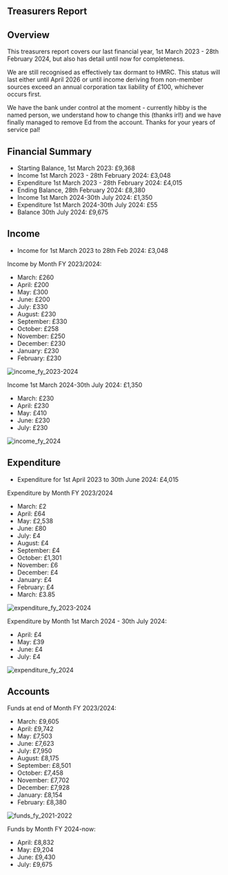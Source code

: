 Treasurers Report
-----------------

## Overview

This treasurers report covers our last financial year, 1st March 2023 - 28th
February 2024, but also has detail until now for completeness.

We are still recognised as effectively tax dormant to HMRC. This status will
last either until April 2026 or until income deriving from non-member sources
exceed an annual corporation tax liability of £100, whichever occurs first.

We have the bank under control at the moment - currently hibby is the named
person, we understand how to change this (thanks irl!) and we have finally
managed to remove Ed from the account. Thanks for your years of service pal!

## Financial Summary

* Starting Balance, 1st March 2023: £9,368
* Income 1st March 2023 - 28th February 2024: £3,048
* Expenditure 1st March 2023 - 28th February 2024: £4,015
* Ending Balance, 28th February 2024: £8,380
* Income 1st March 2024-30th July 2024: £1,350
* Expenditure 1st March 2024-30th July 2024: £55
* Balance 30th July 2024: £9,675

## Income

* Income for 1st March 2023 to 28th Feb 2024: £3,048

Income by Month FY 2023/2024:

* March: £260
* April: £200
* May: £300
* June: £200
* July: £330
* August: £230
* September: £330
* October: £258
* November: £250
* December: £230
* January: £230
* February: £230

![income_fy_2023-2024](https://github.com/hackerdeen/meetings/blob/master/2024/graphs/Income%202023.png)

Income 1st March 2024-30th July 2024: £1,350

* March: £230
* April: £230
* May: £410
* June: £230
* July: £230

![income_fy_2024](https://github.com/hackerdeen/meetings/blob/master/2024/graphs/Income%202024.png)

## Expenditure

* Expenditure for 1st April 2023 to 30th June 2024: £4,015

Expenditure by Month FY 2023/2024

* March: £2
* April: £64
* May: £2,538
* June: £80
* July: £4
* August: £4
* September: £4
* October: £1,301
* November: £6
* December: £4
* January: £4
* February: £4
* March: £3.85

![expenditure_fy_2023-2024](https://github.com/hackerdeen/meetings/blob/master/2024/graphs/Expediture%202023.png)

Expenditure by Month 1st March 2024 - 30th July 2024:
* April: £4
* May: £39
* June: £4
* July: £4

![expenditure_fy_2024](https://github.com/hackerdeen/meetings/blob/master/2024/graphs/Expenditure%202024.png)

## Accounts

Funds at end of Month FY 2023/2024:

* March: £9,605
* April: £9,742
* May: £7,503
* June: £7,623
* July: £7,950
* August: £8,175
* September: £8,501
* October: £7,458
* November: £7,702
* December: £7,928
* January: £8,154
* February: £8,380

![funds_fy_2021-2022](https://user-images.githubusercontent.com/91541/229791779-f3046e89-80d9-4283-a474-3ea2f32503fd.png)

Funds by Month FY 2024-now:
* April: £8,832
* May: £9,204
* June: £9,430
* July: £9,675
